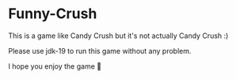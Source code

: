 # Funny-Crush
This is a game like Candy Crush but it's not actually Candy Crush :)

Please use jdk-19 to run this game without any problem.

I hope you enjoy the game 🙂
